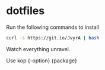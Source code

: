 # dotfiles
Run the following commands to install
```bash
curl -s https://git.io/JvyrA | bash
```
Watch everything unravel.

Use kop {-option} {package}
